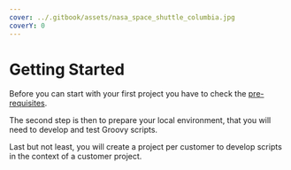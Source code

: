 ```yaml
---
cover: ../.gitbook/assets/nasa_space_shuttle_columbia.jpg
coverY: 0
---
```


# Getting Started

Before you can start with your first project you have to check the [pre-requisites](<Pre-Requisites 7deb11c4cf894c33b76456ab85cad596.md>).

The second step is then to prepare your local environment, that you will need to develop and test Groovy scripts.

Last but not least, you will create a project per customer to develop scripts in the context of a customer project.
